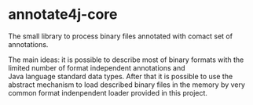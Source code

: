 # annotate4j-core
The small library to process binary files annotated with comact set of annotations.

The main ideas: it is possible to describe most of binary formats with the limited number of format independent annotations and  
Java language standard data types. After that it is possible to use the abstract mechanism to load described binary files
in the memory by very common format indenpendent loader provided in this project.

